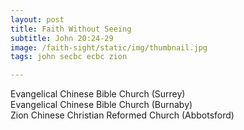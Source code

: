 ```yaml
---
layout: post
title: Faith Without Seeing
subtitle: John 20:24-29
image: /faith-sight/static/img/thumbnail.jpg
tags: john secbc ecbc zion

---
```

Evangelical Chinese Bible Church (Surrey)  
Evangelical Chinese Bible Church (Burnaby)  
Zion Chinese Christian Reformed Church (Abbotsford)
